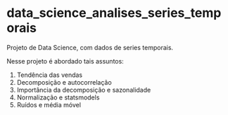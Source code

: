 # data_science_analises_series_temporais
Projeto de Data Science, com dados de series temporais.

Nesse projeto é abordado tais assuntos:


1.	Tendência das vendas
2.	Decomposição e autocorrelação
3.	Importância da decomposição e sazonalidade
4.	Normalização e statsmodels
5.	Ruídos e média móvel



